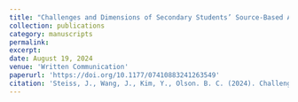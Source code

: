 ```yaml
---
title: "Challenges and Dimensions of Secondary Students’ Source-Based Argument Writing in History"
collection: publications
category: manuscripts
permalink: 
excerpt: 
date: August 19, 2024
venue: 'Written Communication'
paperurl: 'https://doi.org/10.1177/07410883241263549'
citation: 'Steiss, J., Wang, J., Kim, Y., Olson. B. C. (2024). Challenges and Dimensions of Secondary Students’ Source-Based Argument Writing in History. <i>Written Communication</i>.'
---
```


